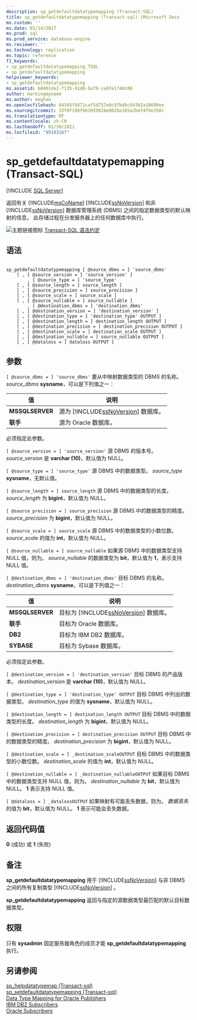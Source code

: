 ```yaml
---
description: sp_getdefaultdatatypemapping (Transact-SQL)
title: sp_getdefaultdatatypemapping (Transact-sql) |Microsoft Docs
ms.custom: ''
ms.date: 03/14/2017
ms.prod: sql
ms.prod_service: database-engine
ms.reviewer: ''
ms.technology: replication
ms.topic: reference
f1_keywords:
- sp_getdefaultdatatypemapping_TSQL
- sp_getdefaultdatatypemapping
helpviewer_keywords:
- sp_getdefaultdatatypemapping
ms.assetid: b8401de1-f135-41d0-ba79-ce8fe1f48c00
author: markingmyname
ms.author: maghan
ms.openlocfilehash: 64345f8471caf5d757e0c8fbdbc843b2a18680ee
ms.sourcegitcommit: 33f0f190f962059826e002be165a2bef4f9e350c
ms.translationtype: MT
ms.contentlocale: zh-CN
ms.lasthandoff: 01/30/2021
ms.locfileid: "99183167"
---
```

# <a name="sp_getdefaultdatatypemapping-transact-sql"></a>sp_getdefaultdatatypemapping (Transact-SQL)
[!INCLUDE [SQL Server](../../includes/applies-to-version/sqlserver.md)]

  返回有关 [!INCLUDE[msCoName](../../includes/msconame-md.md)] [!INCLUDE[ssNoVersion](../../includes/ssnoversion-md.md)] 和非 [!INCLUDE[ssNoVersion](../../includes/ssnoversion-md.md)] 数据库管理系统 (DBMS) 之间的指定数据类型的默认映射的信息。 此存储过程在分发服务器上的任何数据库中执行。  
  
 ![主题链接图标](../../database-engine/configure-windows/media/topic-link.gif "“主题链接”图标") [Transact-SQL 语法约定](../../t-sql/language-elements/transact-sql-syntax-conventions-transact-sql.md)  
  
## <a name="syntax"></a>语法  
  
```  
  
sp_getdefaultdatatypemapping [ @source_dbms = ] 'source_dbms'   
    [ , [ @source_version = ] 'source_version' ]  
        , [ @source_type = ] 'source_type'    
    [ , [ @source_length = ] source_length ]  
    [ , [ @source_precision = ] source_precision ]  
    [ , [ @source_scale = ] source_scale ]  
    [ , [ @source_nullable = ] source_nullable ]  
        , [ @destination_dbms = ] 'destination_dbms'   
    [ , [ @destination_version = ] 'destination_version' ]  
    [ , [ @destination_type = ] 'destination_type' OUTPUT ]  
    [ , [ @destination_length = ] destination_length OUTPUT ]  
    [ , [ @destination_precision = ] destination_precision OUTPUT ]  
    [ , [ @destination_scale = ] destination_scale OUTPUT ]  
    [ , [ @destination_nullable = ] source_nullable OUTPUT ]  
    [ , [ @dataloss = ] dataloss OUTPUT ]  
```  
  
## <a name="arguments"></a>参数  
`[ @source_dbms = ] 'source_dbms'` 要从中映射数据类型的 DBMS 的名称。 *source_dbms* **sysname**，可以是下列值之一：  
  
|值|说明|  
|-----------|-----------------|  
|**MSSQLSERVER**|源为 [!INCLUDE[ssNoVersion](../../includes/ssnoversion-md.md)] 数据库。|  
|**联手**|源为 Oracle 数据库。|  
  
 必须指定此参数。  
  
`[ @source_version = ] 'source_version'` 源 DBMS 的版本号。 *source_version* 是 **varchar (10)**，默认值为 NULL。  
  
`[ @source_type = ] 'source_type'` 源 DBMS 中的数据类型。 *source_type* **sysname**，无默认值。  
  
`[ @source_length = ] source_length` 源 DBMS 中的数据类型的长度。 *source_length* 为 **bigint**，默认值为 NULL。  
  
`[ @source_precision = ] source_precision` 源 DBMS 中的数据类型的精度。 *source_precision* 为 **bigint**，默认值为 NULL。  
  
`[ @source_scale = ] source_scale` 源 DBMS 中的数据类型的小数位数。 *source_scale* 的值为 **int**，默认值为 NULL。  
  
`[ @source_nullable = ] source_nullable` 如果源 DBMS 中的数据类型支持 NULL 值，则为。 *source_nullable* 的数据类型为 **bit**，默认值为 **1**，表示支持 NULL 值。  
  
`[ @destination_dbms = ] 'destination_dbms'` 目标 DBMS 的名称。 *destination_dbms* **sysname**，可以是下列值之一：  
  
|值|说明|  
|-----------|-----------------|  
|**MSSQLSERVER**|目标为 [!INCLUDE[ssNoVersion](../../includes/ssnoversion-md.md)] 数据库。|  
|**联手**|目标为 Oracle 数据库。|  
|**DB2**|目标为 IBM DB2 数据库。|  
|**SYBASE**|目标为 Sybase 数据库。|  
  
 必须指定此参数。  
  
`[ @destination_version = ] 'destination_version'` 目标 DBMS 的产品版本。 *destination_version* 是 **varchar (10)**，默认值为 NULL。  
  
`[ @destination_type = ] 'destination_type' OUTPUT` 目标 DBMS 中列出的数据类型。 *destination_type* 的值为 **sysname**，默认值为 NULL。  
  
`[ @destination_length = ] destination_length OUTPUT` 目标 DBMS 中的数据类型的长度。 *destination_length* 为 **bigint**，默认值为 NULL。  
  
`[ @destination_precision = ] destination_precision OUTPUT` 目标 DBMS 中的数据类型的精度。 *destination_precision* 为 **bigint**，默认值为 NULL。  
  
`[ @destination_scale = ] _destination_scaleOUTPUT` 目标 DBMS 中的数据类型的小数位数。 *destination_scale* 的值为 **int**，默认值为 NULL。  
  
`[ @destination_nullable = ] _destination_nullableOUTPUT` 如果目标 DBMS 中的数据类型支持 NULL 值，则为。 *destination_nullable* 为 **bit**，默认值为 NULL。 **1** 表示支持 NULL 值。  
  
`[ @dataloss = ] _datalossOUTPUT` 如果映射有可能丢失数据，则为。 *数据丢失* 的值为 **bit**，默认值为 NULL。 **1** 表示可能会丢失数据。  
  
## <a name="return-code-values"></a>返回代码值  
 **0** (成功) 或 **1** (失败)   
  
## <a name="remarks"></a>备注  
 **sp_getdefaultdatatypemapping** 用于 [!INCLUDE[ssNoVersion](../../includes/ssnoversion-md.md)] 与非 DBMS 之间的所有复制类型 [!INCLUDE[ssNoVersion](../../includes/ssnoversion-md.md)] 。  
  
 **sp_getdefaultdatatypemapping** 返回与指定的源数据类型最匹配的默认目标数据类型。  
  
## <a name="permissions"></a>权限  
 只有 **sysadmin** 固定服务器角色的成员才能 **sp_getdefaultdatatypemapping** 执行。  
  
## <a name="see-also"></a>另请参阅  
 [sp_helpdatatypemap &#40;Transact-sql&#41;](../../relational-databases/system-stored-procedures/sp-helpdatatypemap-transact-sql.md)   
 [sp_setdefaultdatatypemapping &#40;Transact-sql&#41;](../../relational-databases/system-stored-procedures/sp-setdefaultdatatypemapping-transact-sql.md)   
 [Data Type Mapping for Oracle Publishers](../../relational-databases/replication/non-sql/data-type-mapping-for-oracle-publishers.md)   
 [IBM DB2 Subscribers](../../relational-databases/replication/non-sql/ibm-db2-subscribers.md)   
 [Oracle Subscribers](../../relational-databases/replication/non-sql/oracle-subscribers.md)  
  
  
